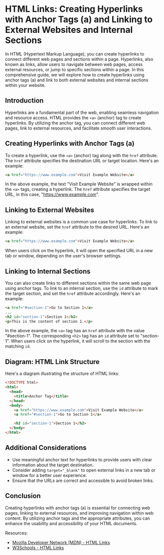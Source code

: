 # HTML Links: Creating Hyperlinks with Anchor Tags (a) and Linking to External Websites and Internal Sections

In HTML (Hypertext Markup Language), you can create hyperlinks to connect different web pages and sections within a page. Hyperlinks, also known as links, allow users to navigate between web pages, access external resources, or jump to specific sections within a page. In this comprehensive guide, we will explore how to create hyperlinks using anchor tags (a) and link to both external websites and internal sections within your website.

## Introduction

Hyperlinks are a fundamental part of the web, enabling seamless navigation and resource access. HTML provides the `<a>` (anchor) tag to create hyperlinks. By utilizing the anchor tag, you can connect different web pages, link to external resources, and facilitate smooth user interactions.

## Creating Hyperlinks with Anchor Tags (a)

To create a hyperlink, use the `<a>` (anchor) tag along with the `href` attribute. The `href` attribute specifies the destination URL or target location. Here's an example:

```html
<a href="https://www.example.com">Visit Example Website</a>
```

In the above example, the text "Visit Example Website" is wrapped within the `<a>` tags, creating a hyperlink. The `href` attribute specifies the target URL, in this case, "https://www.example.com".

## Linking to External Websites

Linking to external websites is a common use case for hyperlinks. To link to an external website, set the `href` attribute to the desired URL. Here's an example:

```html
<a href="https://www.example.com">Visit Example Website</a>
```

When users click on the hyperlink, it will open the specified URL in a new tab or window, depending on the user's browser settings.

## Linking to Internal Sections

You can also create links to different sections within the same web page using anchor tags. To link to an internal section, use the `id` attribute to mark the target section, and set the `href` attribute accordingly. Here's an example:

```html
<a href="#section-1">Go to Section 1</a>
...
<h2 id="section-1">Section 1</h2>
<p>This is the content of section 1.</p>
```

In the above example, the `<a>` tag has an `href` attribute with the value "#section-1". The corresponding `<h2>` tag has an `id` attribute set to "section-1". When users click on the hyperlink, it will scroll to the section with the matching `id`.

## Diagram: HTML Link Structure

Here's a diagram illustrating the structure of HTML links:

```html
<!DOCTYPE html>
<html>
  <head>
    <title>Anchor Tag</title>
  </head>
  <body>
    <a href="https://www.example.com">Visit Example Website</a>
    <a href="#section-1">Go to Section 1</a>

    <h2 id="section-1">Section 1</h2>
  </body>
</html>
```

## Additional Considerations

- Use meaningful anchor text for hyperlinks to provide users with clear information about the target destination.
- Consider adding `target="_blank"` to open external links in a new tab or window for a better user experience.
- Ensure that the URLs are correct and accessible to avoid broken links.

## Conclusion

Creating hyperlinks with anchor tags (a) is essential for connecting web pages, linking to external resources, and improving navigation within web content. By utilizing anchor tags and the appropriate attributes, you can enhance the usability and accessibility of your HTML documents.

Resources:
- [Mozilla Developer Network (MDN) - HTML Links](https://developer.mozilla.org/en-US/docs/Web/HTML/Element/a)
- [W3Schools - HTML Links](https://www.w3schools.com/html/html_links.asp)